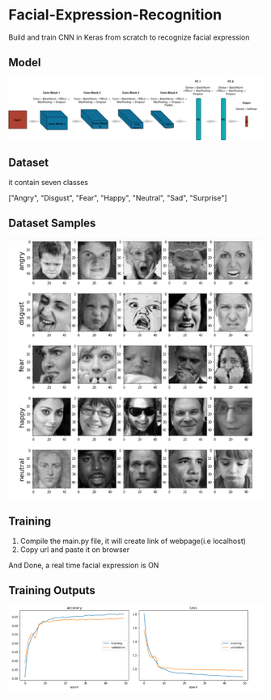 # Facial-Expression-Recognition
Build and train CNN in Keras from scratch to recognize facial expression

## Model

<img src='model.png' width='1000'>

## Dataset 

it contain seven classes

["Angry", "Disgust", "Fear", "Happy", "Neutral", "Sad", "Surprise"]

## Dataset Samples    

<img src='data.png' width='800'>

## Training

1. Compile the main.py file, it will create link of webpage(i.e localhost)
2. Copy url and paste it on browser

And Done, a real time facial expression is ON

## Training Outputs

<img src='acc_loss.png' width='800'>
